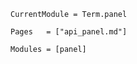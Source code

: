 
```@meta
CurrentModule = Term.panel
```


```@index
Pages   = ["api_panel.md"]
```

```@autodocs
Modules = [panel]
```